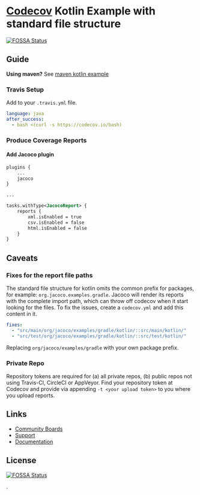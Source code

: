 # [Codecov](https://codecov.io) Kotlin Example with standard file structure
[![FOSSA Status](https://app.fossa.com/api/projects/git%2Bgithub.com%2Fcodecov%2Fexample-kotlin-flat.svg?type=shield)](https://app.fossa.com/projects/git%2Bgithub.com%2Fcodecov%2Fexample-kotlin-flat?ref=badge_shield)

## Guide

**Using maven?** See [maven kotlin example](https://github.com/codecov/example-kotlin)

### Travis Setup

Add to your `.travis.yml` file.
```yml
language: java
after_success:
  - bash <(curl -s https://codecov.io/bash)
```
### Produce Coverage Reports
#### Add Jacoco plugin
```xml
plugins {
    ...
    jacoco
}

...

tasks.withType<JacocoReport> {
    reports {
        xml.isEnabled = true
        csv.isEnabled = false
        html.isEnabled = false
    }
}
```
## Caveats
### Fixes for the report file paths
The standard file structure for kotlin omits the common prefix for packages, for example: `org.jacoco.examples.gradle`. Jacoco will render its reports with the complete import path, which can throw off codecov when it start looking for the files. To fix the issues, create a `codecov.yml` and add this content in it.

```yaml
fixes:
  - "src/main/org/jacoco/examples/gradle/kotlin/::src/main/kotlin/" 
  - "src/test/org/jacoco/examples/gradle/kotlin/::src/test/kotlin/" 
```

Replacing `org/jacoco/examples/gradle` with your own package prefix.

### Private Repo
Repository tokens are required for (a) all private repos, (b) public repos not using Travis-CI, CircleCI or AppVeyor. Find your repository token at Codecov and provide via appending `-t <your upload token>` to you where you upload reports.

## Links
- [Community Boards](https://community.codecov.io)
- [Support](https://codecov.io/support)
- [Documentation](https://docs.codecov.io)

## License
[![FOSSA Status](https://app.fossa.com/api/projects/git%2Bgithub.com%2Fcodecov%2Fexample-kotlin-flat.svg?type=large)](https://app.fossa.com/projects/git%2Bgithub.com%2Fcodecov%2Fexample-kotlin-flat?ref=badge_large)

.
